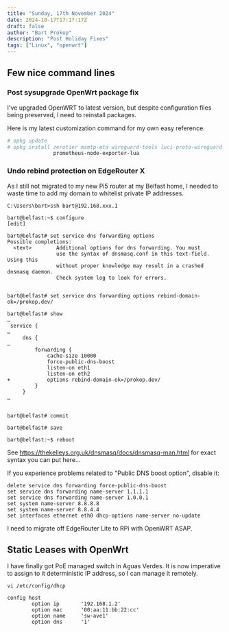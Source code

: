 ```yaml
---
title: "Sunday, 17th November 2024"
date: 2024-10-17T17:17:17Z
draft: false
author: "Bart Prokop"
description: "Post Holiday Fixes"
tags: ["Linux", "openwrt"]
---
```


## Few nice command lines

### Post sysupgrade OpenWrt package fix

I've upgraded OpenWRT to latest version, but despite configuration files being preserved, I need to reinstall packages.

Here is my latest customization command for my own easy reference.

```bash
# opkg update
# opkg install zerotier msmtp-mta wireguard-tools luci-proto-wireguard \
               prometheus-node-exporter-lua
```

### Undo rebind protection on EdgeRouter X

As I still not migrated to my new Pi5 router at my Belfast home, I needed to waste time to add my domain to whitelist private IP addresses.

```
C:\Users\bart>ssh bart@192.168.xxx.1

bart@belfast:~$ configure
[edit]

bart@belfast# set service dns forwarding options
Possible completions:
  <text>        Additional options for dns forwarding. You must
                use the syntax of dnsmasq.conf in this text-field. Using this
                without proper knowledge may result in a crashed dnsmasq daemon.
                Check system log to look for errors.


bart@belfast# set service dns forwarding options rebind-domain-ok=/prokop.dev/

bart@belfast# show
…
 service {
…
     dns {
…
         forwarding {
             cache-size 10000
             force-public-dns-boost
             listen-on eth1
             listen-on eth2
+            options rebind-domain-ok=/prokop.dev/
         }
     }
…


bart@belfast# commit

bart@belfast# save

bart@belfast:~$ reboot
```

See https://thekelleys.org.uk/dnsmasq/docs/dnsmasq-man.html for exact syntax you can put here...

If you experience problems related to "Public DNS boost option", disable it:

```
delete service dns forwarding force-public-dns-boost
set service dns forwarding name-server 1.1.1.1
set service dns forwarding name-server 1.0.0.1
set system name-server 8.8.8.8
set system name-server 8.8.4.4
set interfaces ethernet eth0 dhcp-options name-server no-update
```

I need to migrate off EdgeRouter Lite to RPi with OpenWRT ASAP.

## Static Leases with OpenWrt

I have finally got PoE managed switch in Aguas Verdes.
It is now imperative to assign to it deterministic IP address, so I can manage it remotely.

```
vi /etc/config/dhcp

config host
        option ip       '192.168.1.2'
        option mac      '00:aa:11:bb:22:cc'
        option name     'sw-ave1'
        option dns      '1'
```
